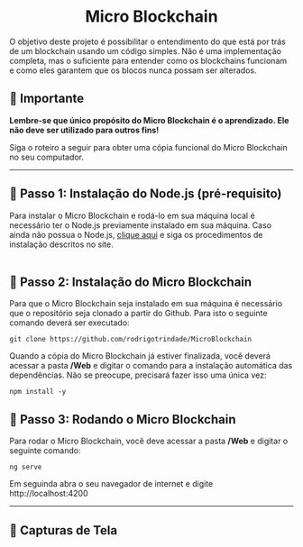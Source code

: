 <h1 align="center">Micro Blockchain</h1>
<p>
O objetivo deste projeto é possibilitar o entendimento do que está 
por trás de um blockchain usando um código simples. Não é uma implementação completa, 
mas o suficiente para entender como os blockchains funcionam e como eles garantem 
que os blocos nunca possam ser alterados.</p>

## 👀 Importante  
**Lembre-se que único propósito do Micro Blockchain é o aprendizado. Ele não deve ser utilizado para outros fins!**
<p>Siga o roteiro a seguir para obter uma cópia funcional do Micro Blockchain no seu computador.</p> 

---

## 🏁 Passo 1: Instalação do Node.js (pré-requisito)<a name = "passo1"></a>
Para instalar o Micro Blockchain e rodá-lo em sua máquina local é necessário ter o Node.js previamente instalado em sua máquina. Caso ainda não possua o Node.js, [clique aqui](https://nodejs.org/) e siga os procedimentos de instalação descritos no site.
<br><br>
## 🏁 Passo 2: Instalação do Micro Blockchain<a name = "passo2"></a>
Para que o Micro Blockchain seja instalado em sua máquina é necessário que o repositório seja clonado a partir do Github. Para isto o seguinte comando deverá ser executado:
```
git clone https://github.com/rodrigotrindade/MicroBlockchain 
``` 

Quando a cópia do Micro Blockchain já estiver finalizada, você deverá acessar a pasta **/Web** e digitar o comando para a instalação automática das dependências. Não se preocupe, precisará fazer isso uma única vez:

```
npm install -y
```

## 🏁 Passo 3: Rodando o Micro Blockchain<a name = "passo3"></a>
Para rodar o Micro Blockchain, você deve acessar a pasta **/Web** e digitar o seguinte comando:
```
ng serve
```
Em seguinda abra o seu navegador de internet e digite http://localhost:4200

---
## 📸 Capturas de Tela

